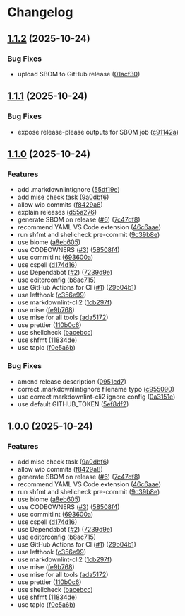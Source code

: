 # Changelog

## [1.1.2](https://github.com/jrykr/repo-template/compare/v1.1.1...v1.1.2) (2025-10-24)


### Bug Fixes

* upload SBOM to GitHub release ([01acf30](https://github.com/jrykr/repo-template/commit/01acf3060bffe56134dcfe557f9268cbf51e5660))

## [1.1.1](https://github.com/jrykr/repo-template/compare/v1.1.0...v1.1.1) (2025-10-24)


### Bug Fixes

* expose release-please outputs for SBOM job ([c91142a](https://github.com/jrykr/repo-template/commit/c91142a10db2deb5f0b3e52d06d9964fa9160a52))

## [1.1.0](https://github.com/jrykr/repo-template/compare/v1.0.0...v1.1.0) (2025-10-24)


### Features

* add .markdownlintignore ([55df19e](https://github.com/jrykr/repo-template/commit/55df19ed2fc24245e6a63968c76e03796aa903d3))
* add mise check task ([9a0dbf6](https://github.com/jrykr/repo-template/commit/9a0dbf6c98452b0104ec30d7b407599164125e8e))
* allow wip commits ([f8429a8](https://github.com/jrykr/repo-template/commit/f8429a80659f418a90ce7053fa70ac0150220524))
* explain releases ([d55a276](https://github.com/jrykr/repo-template/commit/d55a2762741d18d87add23a3b963c638df3b1210))
* generate SBOM on release ([#6](https://github.com/jrykr/repo-template/issues/6)) ([7c47df8](https://github.com/jrykr/repo-template/commit/7c47df8e66245ea00b6ccc5fac45997cb22e1559))
* recommend YAML VS Code extension ([46c6aae](https://github.com/jrykr/repo-template/commit/46c6aae7cdf83ca9037a9b412728f75560d77491))
* run shfmt and shellcheck pre-commit ([9c39b8e](https://github.com/jrykr/repo-template/commit/9c39b8e68dfbc6093e8b99a281b8a6dfcc2570ea))
* use biome ([a8eb605](https://github.com/jrykr/repo-template/commit/a8eb6057f8c7b4a0d1ddec742aded0fef01248f8))
* use CODEOWNERS ([#3](https://github.com/jrykr/repo-template/issues/3)) ([58508f4](https://github.com/jrykr/repo-template/commit/58508f42f667f6378e7fec531c6f2b4a0fb38ccd))
* use commitlint ([693600a](https://github.com/jrykr/repo-template/commit/693600aa99e1d84e74167dbe78a0f59f38c96354))
* use cspell ([d174d16](https://github.com/jrykr/repo-template/commit/d174d16edfa7c5c5c502b0ee60d09b9083657f68))
* use Dependabot ([#2](https://github.com/jrykr/repo-template/issues/2)) ([7239d9e](https://github.com/jrykr/repo-template/commit/7239d9eb37d8d219142206f498169697acdea958))
* use editorconfig ([b8ac715](https://github.com/jrykr/repo-template/commit/b8ac715542162613e0a7ddd556a4d8b5e81a3f90))
* use GitHub Actions for CI ([#1](https://github.com/jrykr/repo-template/issues/1)) ([29b04b1](https://github.com/jrykr/repo-template/commit/29b04b184f2cb6fe1f15139d972287c440c3e36b))
* use lefthook ([c356e99](https://github.com/jrykr/repo-template/commit/c356e9903b4479dff588d214d4bb46d138f5af8f))
* use markdownlint-cli2 ([1cb297f](https://github.com/jrykr/repo-template/commit/1cb297f75c807fc458f13f0244c1516292d9f4ad))
* use mise ([fe9b768](https://github.com/jrykr/repo-template/commit/fe9b768607a4b538cfcdebf527d1e7cfde88b265))
* use mise for all tools ([ada5172](https://github.com/jrykr/repo-template/commit/ada51725581184d511dc612e6bf3ba0d69c42786))
* use prettier ([110b0c6](https://github.com/jrykr/repo-template/commit/110b0c6f03771bd54ae100703ede8b96b932c244))
* use shellcheck ([bacebcc](https://github.com/jrykr/repo-template/commit/bacebcc59c3789eb7e920d5d7621ebbb4da3e1e6))
* use shfmt ([11834de](https://github.com/jrykr/repo-template/commit/11834dec88d07feac51e8d4fa5630ed154052ca6))
* use taplo ([f0e5a6b](https://github.com/jrykr/repo-template/commit/f0e5a6bffc96013d094577f5a7942efe910c9988))


### Bug Fixes

* amend release description ([0951cd7](https://github.com/jrykr/repo-template/commit/0951cd72ca9cb45bc3506fe8405e603d479ba27a))
* correct .markdownlintignore filename typo ([c955090](https://github.com/jrykr/repo-template/commit/c9550903d83812815236b39f5316d0db2c48f221))
* use correct markdownlint-cli2 ignore config ([0a3151e](https://github.com/jrykr/repo-template/commit/0a3151e6221a2904a636ef7714f028af5ccf2ab0))
* use default GITHUB_TOKEN ([5ef8df2](https://github.com/jrykr/repo-template/commit/5ef8df2e90d52ba85f13614f59809e91aaca1dfe))

## 1.0.0 (2025-10-24)


### Features

* add mise check task ([9a0dbf6](https://github.com/jrykr/repo-template/commit/9a0dbf6c98452b0104ec30d7b407599164125e8e))
* allow wip commits ([f8429a8](https://github.com/jrykr/repo-template/commit/f8429a80659f418a90ce7053fa70ac0150220524))
* generate SBOM on release ([#6](https://github.com/jrykr/repo-template/issues/6)) ([7c47df8](https://github.com/jrykr/repo-template/commit/7c47df8e66245ea00b6ccc5fac45997cb22e1559))
* recommend YAML VS Code extension ([46c6aae](https://github.com/jrykr/repo-template/commit/46c6aae7cdf83ca9037a9b412728f75560d77491))
* run shfmt and shellcheck pre-commit ([9c39b8e](https://github.com/jrykr/repo-template/commit/9c39b8e68dfbc6093e8b99a281b8a6dfcc2570ea))
* use biome ([a8eb605](https://github.com/jrykr/repo-template/commit/a8eb6057f8c7b4a0d1ddec742aded0fef01248f8))
* use CODEOWNERS ([#3](https://github.com/jrykr/repo-template/issues/3)) ([58508f4](https://github.com/jrykr/repo-template/commit/58508f42f667f6378e7fec531c6f2b4a0fb38ccd))
* use commitlint ([693600a](https://github.com/jrykr/repo-template/commit/693600aa99e1d84e74167dbe78a0f59f38c96354))
* use cspell ([d174d16](https://github.com/jrykr/repo-template/commit/d174d16edfa7c5c5c502b0ee60d09b9083657f68))
* use Dependabot ([#2](https://github.com/jrykr/repo-template/issues/2)) ([7239d9e](https://github.com/jrykr/repo-template/commit/7239d9eb37d8d219142206f498169697acdea958))
* use editorconfig ([b8ac715](https://github.com/jrykr/repo-template/commit/b8ac715542162613e0a7ddd556a4d8b5e81a3f90))
* use GitHub Actions for CI ([#1](https://github.com/jrykr/repo-template/issues/1)) ([29b04b1](https://github.com/jrykr/repo-template/commit/29b04b184f2cb6fe1f15139d972287c440c3e36b))
* use lefthook ([c356e99](https://github.com/jrykr/repo-template/commit/c356e9903b4479dff588d214d4bb46d138f5af8f))
* use markdownlint-cli2 ([1cb297f](https://github.com/jrykr/repo-template/commit/1cb297f75c807fc458f13f0244c1516292d9f4ad))
* use mise ([fe9b768](https://github.com/jrykr/repo-template/commit/fe9b768607a4b538cfcdebf527d1e7cfde88b265))
* use mise for all tools ([ada5172](https://github.com/jrykr/repo-template/commit/ada51725581184d511dc612e6bf3ba0d69c42786))
* use prettier ([110b0c6](https://github.com/jrykr/repo-template/commit/110b0c6f03771bd54ae100703ede8b96b932c244))
* use shellcheck ([bacebcc](https://github.com/jrykr/repo-template/commit/bacebcc59c3789eb7e920d5d7621ebbb4da3e1e6))
* use shfmt ([11834de](https://github.com/jrykr/repo-template/commit/11834dec88d07feac51e8d4fa5630ed154052ca6))
* use taplo ([f0e5a6b](https://github.com/jrykr/repo-template/commit/f0e5a6bffc96013d094577f5a7942efe910c9988))
